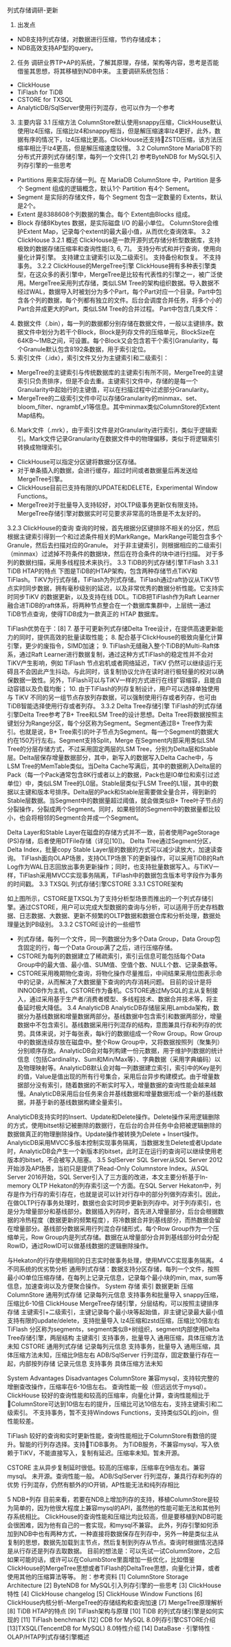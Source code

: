 列式存储调研-更新
1. 出发点
- NDB支持列式存储，对数据进行压缩，节约存储成本；
- NDB高效支持AP型的query。
2. 任务
调研业界TP+AP的系统，了解其原理，存储，架构等内容，思考是否能借鉴其思想，将其移植到NDB中来。
主要调研系统包括：
- ClickHouse
- TiFlash for TiDB
- CSTORE for TXSQL
- AnalyticDB/SqlServer使用行列混存，也可以作为一个参考
3. 主要内容
3.1 压缩方法
ColumnStore默认使用snappy压缩，ClickHouse默认使用lz4压缩，压缩比lz4和snappy相当，但是解压缩速率lz4更好，此外，数据有序的情况下，lz4压缩比更高。ClickHouse还支持ZSTD压缩，该方法压缩率相比于lz4更高，但是解压缩速度较慢。
3.2 ColumnStore
MariaDB下的分布式开源列式存储引擎，每列一个文件[1,2]
参考ByteNDB for MySQL引入列存引擎的一些思考
- Partitions 用来实际存储一列。在 MariaDB ColumnStore 中，Partition 是多个 Segment 组成的逻辑概念，默认1个 Partition 有4个 Sement。
- Segment 是实际的存储文件，每个 Segment 包含一定数量的 Extents，默认是2个。
- Extent 是8388608个列数据的集合。每个 Extent由Blocks 组成。
- Block 存储8Kbytes 数据，是实际磁盘 I/O 的最小单位。
ColumnStore会维护Extent Map，记录每个extent的最大最小值，从而优化查询效率。
3.2 ClickHouse
3.2.1 概述 
ClickHouse是一款开源列式存储分析型数据库，支持极致的数据存储压缩率和查询性能[3, 6, 7]。
支持分布式和并行查询，使用向量化计算引擎。
支持建立主键索引以及二级索引。
支持备份和恢复。
不支持事务。
3.2.2 ClickHouse的MergeTree引擎
ClickHouse拥有多种表引擎类型，在这众多的表引擎中，MergeTree是比较有代表性的引擎之一，被广泛使用。MergeTree采用列式存储，类似LSM Tree的架构组织数据。导入数据不经过WAL，数据导入时被划分为多个Part，每个Part对应一个目录。Part中包含各个列的数据，每个列都有独立的文件。后台会调度合并任务，将多个小的Part合并成更大的Part，类似LSM Tree的合并过程。 Part中包含几类文件：
4. 数据文件（.bin），每一列的数据都分别存储在数据文件，一般以主键排序。数据文件中划分为若干个Block，Block是列存文件的压缩单元，BlockSize在64KB～1MB之间，可设置。每个Block又会包含若干个索引Granularity，每个Granule默认包含8192条数据，用于索引定位。
5. 索引文件（.idx），索引文件又分为主键索引和二级索引：
  - MergeTree的主键索引与传统数据库的主键索引有所不同，MergeTree的主键索引只负责排序，但是不会去重。主键索引文件中，存储的是每一个Granularity中起始行的主键值，可以在扫描过程中过滤部分Granularity。
  - MergeTree的二级索引文件中可以存储Granularity的minmax、set、bloom_filter、ngrambf_v1等信息。其中minmax类似ColumnStore的Extent Map结构。
6. Mark文件（.mrk），由于索引文件是对Granularity进行索引，类似于逻辑索引。Mark文件记录Granularity在数据文件中的物理偏移，类似于将逻辑索引转换成物理索引。

- ClickHouse可以指定分区键将数据分区存储。
- 对于单条插入的数据，会进行缓存，超过时间或者数据量后再发送给MergeTree引擎。
- ClickHouse目前已支持有限的UPDATE和DELETE，Experimental Window Functions。
- MergeTree对于批量导入支持较好，对OLTP级事务更新仅有限支持。MergeTree存储引擎对数据实时可见要求非常高的场景是不太友好的。

3.2.3 ClickHouse的查询
查询的时候，首先根据分区键排除不相关的分区，然后根据主键索引得到一个和过滤条件相关的MarkRange。MarkRange可能包含多个Granule，然后去扫描对应的Granule。
对于非主键索引，则根据相应的二级索引（minmax）过滤掉不符条件的数据块，然后在符合条件的块中进行扫描。
对于多列的数据扫描，采用多线程技术来执行。
3.3 TiDB的列式存储引擎TiFlash
3.3.1 TiDB HTAP的特点
下图是TiDB的HTAP架构，包含两种存储节点TiKV和TiFlash。TiKV为行式存储，TiFlash为列式存储。TiFlash通过raft协议从TiKV节点实时同步数据，拥有毫秒级别的延迟，以及非常优秀的数据分析性能。它支持实时同步TiKV 的数据更新，以及支持在线 DDL。TiDB把TiFlash作为Raft Learner融合进TiDB的raft体系，将两种节点整合在一个数据库集群中，上层统一通过TiDB节点查询，使得TiDB成为一款真正的 HTAP 数据库。

TiFlash优势在于：[8]
7. 基于可更新列式存储Delta Tree设计，在提供高速更新能力的同时，提供高效的批量读取性能；
8. 配合基于ClickHouse的极致向量化计算引擎，更少的废指令，SIMD加速；
9. TiFlash无缝融入整个TiDB的Multi-Raft体系，通过Raft Learner进行数据复制，通过这种方式TiFlash的稳定性并不会对TiKV产生影响，例如 TiFlash 节点宕机或者网络延迟，TiKV 仍然可以继续运行无碍且不会因此产生抖动。与此同时，该复制协议允许在读时进行极轻量的校对以确保数据一致性。另外，TiFlash可以与TiKV一样的方式进行在线扩容缩容，且能自动容错以及负载均衡；
10. 由于TiFlash的列存复制设计，用户可以选择单独使用与 TiKV 不同的另一组节点存放列存数据，可以强制使用行存或者列存，也可由TiDB智能选择使用行存或者列存。
3.3.2 Delta Tree存储引擎
TiFlash的列式存储引擎Delta Tree参考了B+ Tree和LSM Tree的设计思想。Delta Tree将数据按照主键划分为Range分区，每个分区称为Segment。Segment通过B+ Tree作为索引。也就是说，B+ Tree索引的叶子节点为Segment。每一个Segment的数据大约在150万行左右。Segment支持Split，Merge
在Segment内部采用类似LSM Tree的分层存储方式，不过采用固定两层的LSM Tree，分别为Delta层和Stable层。Delta层保存增量数据部分，其中，新写入的数据写入Delta Cache中，与LSM Tree的MemTable类似。当Delta Cache写满后，其中的数据刷入Delta层的Pack（每一个Pack通常包含8K行或者以上的数据，Pack也是IO单位和索引过滤单位）中，类似LSM Tree的L0层。Stable层类似于LSM Tree的L1层，其中的数据以主键和版本号排序。Delta层的Pack和Stable层需要做全量合并，得到新的Stable层数据。当Segment中的数据量超过阈值，就会做类似B+ Tree叶子节点的分裂操作，分裂成两个Segment。同时，如果相邻的Segment中的数据量都比较小，也会将相邻的Segment合并成一个Segment。


Delta Layer和Stable Layer在磁盘的存储方式并不一致，前者使用PageStorage (PS)存储，后者使用DTFile存储（详见[10])。
Delta Tree通过Segment分区，Delta Index，批量copy Stable Layer层的数据的方式可以减少读放大，加速读查询。
TiFlash面向OLAP场景，支持OLTP场景下的更新操作，可以采用TiDB的Raft Log作为WAL日志回放出事务更新操作；同时，也支持批量数据写入。与TiKV一样，TiFlash采用MVCC实现事务隔离，TiFlash中的数据包含版本号字段作为事务的时间戳。
3.3 TXSQL 列式存储引擎CSTORE
3.3.1 CSTORE架构

如上图所示，CSTORE是TXSQL为了支持分析型场景而推出的一个列式存储引擎。通过CSTORE，用户可以完成大型数据的查询与分析，可以适用于历史存档数据、日志数据、大数据、更新不频繁的OLTP数据和数据仓库和分析处理，数据处理量达到PB级别。
3.3.2 CSTORE设计的一些细节
- 列式存储，每列一个文件，同一列数据分为多个Data Group，Data Group包含固定的行，每一个Data Group满了之后，进行压缩存储。
- CSTORE为每列的数据建立了稀疏索引，索引云信息可能包括每个Data Group中的最大值、最小值、SUM值、空值个数、NULL个数、记录条数等。
- CSTORE采用晚期物化查询，将物化操作尽量推后，中间结果采用位图表示命中的记录，从而解决了大数据量下查询的内存消耗问题。
目前的设计是将INNODB作为主机，CSTORE作为备机。CSTORE通过MySQL的主从复制接入，通过采用基于生产者/消费者模型、多线程技术、数据合并技术等，将主备延时极大降低。
3.4 AnalyticDB
AnalyticDB存储层采用Lambda架构，数据分为基线数据和增量数据两部分。基线数据中包含索引和数据两部分，增量数据中不包含索引。基线数据采用行列混存的结构，意图兼具行存和列存的优势。具体来说，对于每张表，每k行的数据组成一个Row Group。Row Group中的数据连续存放在磁盘中。整个Row Group中，又将数据按照列（聚集列）分别顺序存放。AnalyticDB会对每列构建一份元数据，用于维护列数据的统计信息（包括Cardinality、Sum和Min/Max等）、字典数据（采用字典编码）以及物理映射等。AnalyticDB默认会对每一列数据建立索引，索引中的Key是列的值，Value是值出现的所有行号集合，采用后台异步构建模式。由于增量数据部分没有索引，随着数据的不断实时写入，增量数据的查询性能会越来越慢。AnalyticDB采用后台任务来合并基线数据和增量数据形成一个新的基线数据，并基于新的基线数据构建全量索引。

AnalyticDB支持实时的Insert、Update和Delete操作。Delete操作采用逻辑删除的方式，使用bitset标记被删除的数据行，在后台的合并任务中会把被逻辑删除的数据做真正的物理删除操作。Update操作被转换为Delete + Insert操作。AnalyticDB采用MVCC多版本控制实现事务隔离，当数据发生Delete或者Update时，AnalyticDB会产生一个新版本的bitset，此时正在运行的查询可以继续使用老版本的bitset，不会被写入阻塞。
3.5 SqlServer
SQL Server从SQL Server 2012开始涉及AP场景，当初只是提供了Read-Only Columnstore Index。从SQL Server 2016开始，SQL Server引入了三方面的改进，本文主要分析基于In-memory OLTP Hekaton的列存索引这一个方面。在SQL Server Hekaton中，列存是作为行存的索引存在，也就是说可以针对行存中的部分列做列存索引。因此，在做OLTP行存事务处理时，数据也会实时同步更新到列存中。对于列存索引，也是分为增量部分和基线部分。数据插入列存时，首先进入增量部分，后台会根据数据的冷热程度（数据更新的频繁程度），将冷数据合并到基线部分，而热数据会留在增量部分。基线部分数据采用行列混合存储形式，每个Row Group作为一个压缩单元，Row Group内是列式存储。数据在从增量部分合并到基线部分时会分配RowID，通过RowID可以做基线数据的逻辑删除操作。

与Hekaton的行存使用相同的日志实时做事务处理，使用MVCC实现事务隔离。
4 不同系统的优劣势分析
通用列式存储：数据支持分区存储，每列一个文件，按照最小IO单位压缩存储，在每列上记录元信息，记录每个最小块的min, max, sum等信息，加速查询以及方便聚合操作。
System
存储
索引
数据更新
压缩
ColumnStore
通用列式存储
记录每列元信息
支持事务和批量导入
snappy压缩，压缩比6-10倍
ClickHouse
MergeTree存储引擎，分层结构，可以按照主键排序存储
主键索引+二级索引，主键记录每个最小块等起始值，非主键记录最大最小值
支持有限的update/delete，支持批量导入
lz4压缩和zstd压缩，压缩比10倍左右
TiFlash
分区称为segments，segment类似B+树组织，segment内部使用Delta Tree存储引擎，两层结构
主键索引
支持事务，批量导入
通用压缩，具体压缩方法未知
CSTORE
通用列式存储
记录每列元信息
支持事务，批量导入
通用压缩，具体压缩方法未知，压缩比9倍左右
ADB/SqlServer
行列混存，固定数量行存在一起，内部按列存储
记录元信息
支持事务
具体压缩方法未知


System
Advantages
Disadvantages
ColumnStore
兼容mysql，支持较完整的增删查改操作，压缩率在6-10倍左右。
查询性能一般（但远远优于mysql）。
ClickHouse
较好的查询性能和较高的压缩率，向量化计算，查询性能相比于 ColumnStore可达到10倍左右的提升，压缩比可达10倍左右，支持主键索引和二级索引。
不支持事务，暂不支持Windows Functions，支持类似SQL的join，但性能较差。

TiFlash
较好的查询和实时更新性能，查询性能相比于ColumnStore有数倍的提升。智能的行列存选择。支持TiDB事务。
为TiDB服务，不兼容mysql，写入依赖于TiKV，不能直接写入，复制有延迟。压缩率未知。暂未开源。

CSTORE
主从异步复制延时很低。较高的压缩率，压缩率在9倍左右。兼容mysql。
未开源。查询性能一般。
ADB/SqlServer
行列混存，兼具行存和列存的优势
行列混存，仍然有额外的IO开销，AP性能无法和纯列存相比

5 NDB+列存
目前来看，若要在NDB上增加列存的支持，移植ColumnStore是较为简单的，因为他很大程度上兼容mysql的API，虽然他的性能可能无法和其他列存系统相比。
ClickHouse的查询性能和压缩比均比较高，但是要移植到NDB可能会很困难，因为他有自己的一套实现，和mysql不兼容。
此外，列存引擎如何添加到NDB中也有两种方式，一种直接将数据保存在列存中，另外一种是类似主从复制的思想，数据先加载到主节点，然后复制到列存从节点。查询时根据情况选择是从行存还是列存去取数据。
目前的想法是：可以先试一试ColumnStore，之后如果可能的话，或许可以在ColumbStore里面增加一些优化，比如借鉴ClickHouse的MergeTree思想或者TiFlash的DeltaTree思想，向量化计算，或者使用其他的压缩算法等等。
附：参考资料
[1] ColumnStore Storage Architecture
[2] ByteNDB for MySQL引入列存引擎的一些思考 
[3] ClickHouse特性
[4] ClickHouse changelog
[5] ClickHouse Window Functions
[6] ClickHouse内核分析-MergeTree的存储结构和查询加速
[7] MergeTree原理解析
[8] TiDB HTAP的特点
[9] TiFlash架构与原理
[10] TiDB 的列式存储引擎是如何实现的
[11] TiFlash benchmark
[12] CDB for MySQL 8.0列存引擎CSTORE介绍
[13]TXSQL(TencentDB for MySQL) 8.0特性介绍
[14] DataBase · 引擎特性 · OLAP/HTAP列式存储引擎概述
